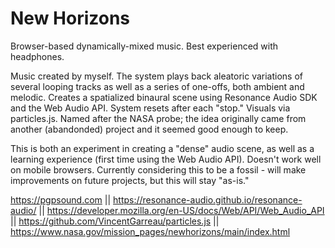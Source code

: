 # New Horizons
Browser-based dynamically-mixed music. Best experienced with headphones.

Music created by myself. The system plays back aleatoric variations of several looping tracks as well as a series of one-offs, both ambient and melodic. Creates a spatialized binaural scene using Resonance Audio SDK and the Web Audio API. System resets after each "stop." Visuals via particles.js. Named after the NASA probe; the idea originally came from another (abandonded) project and it seemed good enough to keep.

This is both an experiment in creating a "dense" audio scene, as well as a learning experience (first time using the Web Audio API). Doesn't work well on mobile browsers. Currently considering this to be a fossil - will make improvements on future projects, but this will stay "as-is."

https://pgpsound.com ||
https://resonance-audio.github.io/resonance-audio/ ||
https://developer.mozilla.org/en-US/docs/Web/API/Web_Audio_API ||
https://github.com/VincentGarreau/particles.js ||
https://www.nasa.gov/mission_pages/newhorizons/main/index.html
